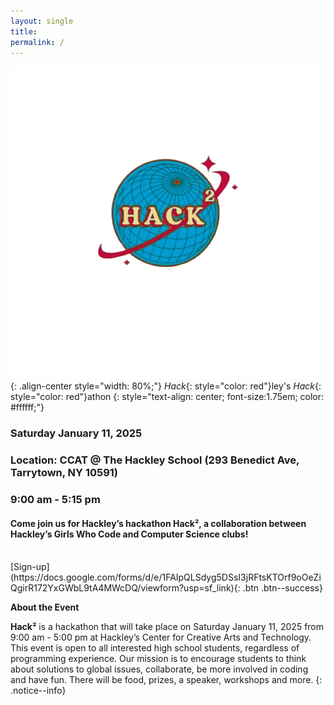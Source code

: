 ```yaml
---
layout: single
title: 
permalink: /
---
```

![styled-image](/assets/images/hack2_logo.png "Hack² Logo"){: .align-center style="width: 80%;"}
*Hack*{: style="color: red"}ley's *Hack*{: style="color: red"}athon
{: style="text-align: center; font-size:1.75em; color: #ffffff;"} 

### Saturday January 11, 2025

### Location: CCAT @ The Hackley School (293 Benedict Ave, Tarrytown, NY 10591)

### 9:00 am - 5:15 pm

#### Come join us for Hackley’s hackathon Hack², a collaboration between Hackley’s Girls Who Code and Computer Science clubs!
<br>
[Sign-up](https://docs.google.com/forms/d/e/1FAIpQLSdyg5DSsI3jRFtsKTOrf9oOeZiQgirR172YxGWbL9tA4MWcDQ/viewform?usp=sf_link){: .btn .btn--success}

**About the Event**

**Hack²** is a hackathon that will take place on Saturday January 11, 2025 from 9:00 am - 5:00 pm at Hackley’s Center for Creative Arts and Technology. This event is open to all interested high school students, regardless of programming experience. Our mission is to encourage students to think about solutions to global issues, collaborate, be more involved in coding and have fun. There will be food, prizes, a speaker, workshops and more.
{: .notice--info}